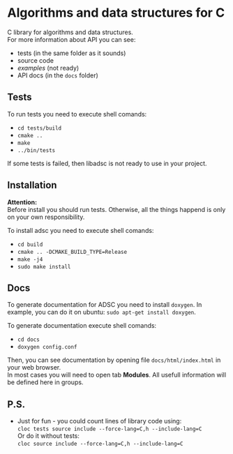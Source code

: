 Algorithms and data structures for C
====================================

C library for algorithms and data structures.  
For more information about API you can see:
 * tests (in the same folder as it sounds)
 * source code
 * *examples* (not ready)
 * API docs (in the `docs` folder)

## Tests

To run tests you need to execute shell comands:
 * `cd tests/build`
 * `cmake ..`
 * `make`
 * `../bin/tests`

If some tests is failed, then libadsc is not ready to use in your project.

## Installation

**Attention:**  
Before install you should run tests. Otherwise, all the things happend is only on your own responsibility.

To install adsc you need to execute shell comands:
 * `cd build`
 * `cmake .. -DCMAKE_BUILD_TYPE=Release`
 * `make -j4`
 * `sudo make install`

## Docs

To generate documentation for ADSC you need to install `doxygen`.
In example, you can do it on ubuntu: `sudo apt-get install doxygen`.

To generate documentation execute shell comands:
 * `cd docs`
 * `doxygen config.conf`

Then, you can see documentation by opening file `docs/html/index.html` in your web browser.  
In most cases you will need to open tab **Modules**. All usefull information will be defined here in groups.

## P.S.
 * Just for fun - you could count lines of library code using:  
    `cloc tests source include --force-lang=C,h --include-lang=C`  
   Or do it without tests:  
    `cloc source include --force-lang=C,h --include-lang=C`  